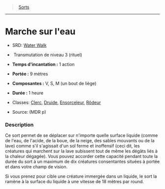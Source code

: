 ﻿---
!SpellHD
Level: 3
Type: Transmutation
Ritual: rituel
CastingTime: 1 action
Range: 9 mètres
Components: V, S, M (un bout de liège)
Duration: 1 heure
Classes: '[Clerc](hd_cleric.md), [Druide](hd_druid.md), [Ensorceleur](hd_sorcerer.md), [Rôdeur](hd_ranger.md)'
Id: spells_hd.md#marche-sur-leau
ParentLink: spells_hd.md#sorts
Name: Marche sur l'eau
ParentName: Sorts
NameLevel: 1
AltName: '[Water Walk](srd_spells_water_walk.md)'
Source: (MDR p)
Attributes: {}
---
> [Sorts](hd_spells.md)

---

# Marche sur l'eau

- SRD: [Water Walk](srd_spells_water_walk.md)

-  Transmutation de niveau 3 (rituel)

- **Temps d'incantation :** 1 action

- **Portée :** 9 mètres

- **Composantes :** V, S, M (un bout de liège)

- **Durée :** 1 heure

- Classes: [Clerc](hd_cleric.md), [Druide](hd_druid.md), [Ensorceleur](hd_sorcerer.md), [Rôdeur](hd_ranger.md)

- Source: (MDR p)

### Description

Ce sort permet de se déplacer sur n'importe quelle surface liquide (comme de l'eau, de l'acide, de la boue, de la neige, des sables mouvants ou de la lave) comme s'il s'agissait d'un sol ferme et inoffensif (ceci dit, les créatures qui marchent sur la lave subissent tout de même les dégâts liés à la chaleur dégagée). Vous pouvez accorder cette capacité pendant toute la durée du sort à un maximum de dix créatures consentantes situées à portée et dans votre champ de vision.

Si vous prenez pour cible une créature immergée dans un liquide, le sort la ramène à la surface du liquide à une vitesse de 18 mètres par round.

